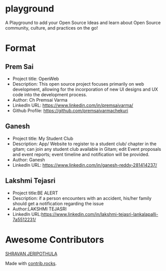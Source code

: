 # playground
A Playground to add your Open Source Ideas and learn about Open Source community, culture, and practices on the go!

# Format

## Prem Sai
- Project title: OpenWeb
- Description: This open source project focuses primarily on web development, allowing for the incorporation of new UI designs and UX code into the development process.
- Author: Ch Premsai Varma
- LinkedIn URL: https://www.linkedin.com/in/premsaivarma/
- Github Profile: https://github.com/premsaivarmachekuri

## Ganesh 
- Project title: My Student Club
- Description: App/ Website to register to a student club/ chapter in the gitam; can join any student club available in Gitam; edit Event proposals and event reports;  event timeline and notification will be provided.
- Author: Ganesh
- LinkedIn URL: https://www.linkedin.com/in/ganesh-reddy-281414237/

## Lakshmi Tejasri
- Project title:BE ALERT
- Description: if a person encounters with an accident, his/her family should get a notification regarding the issue 
- Author:LAKSHMI TEJASRI
- LinkedIn URL:https://www.linkedin.com/in/lakshmi-tejasri-lankalapalli-7a5512231/

# Awesome Contributors
<a href="https://github.com/Mr-Jerry-Haxor">
  SHRAVAN JERIPOTHULA
</a>

Made with [contrib.rocks](https://contrib.rocks).

